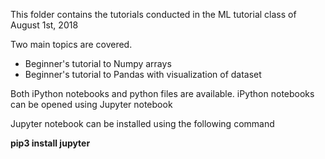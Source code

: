 This folder contains the tutorials conducted in the ML tutorial class of August 1st, 2018

Two main topics are covered.

* Beginner's tutorial to Numpy arrays 
* Beginner's tutorial to Pandas with visualization of dataset

Both iPython notebooks and python files are available. 
iPython notebooks can be opened using Jupyter notebook

Jupyter notebook can be installed using the following command

**pip3 install jupyter**
